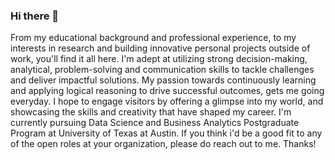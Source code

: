 ### Hi there 👋

From my educational background and professional experience, to my interests in research and building innovative personal projects outside of work, you'll find it all here. I'm adept at utilizing strong decision-making, analytical, problem-solving and communication skills to tackle challenges and deliver impactful solutions.
My passion towards continuously learning and applying logical reasoning to drive successful outcomes, gets me going everyday. I hope to engage visitors by offering a glimpse into my world, and showcasing the skills and creativity that have shaped my career. I'm currently pursuing Data Science and Business Analytics Postgraduate Program at University of Texas at Austin. If you think i'd be a good fit to any of the open roles at your organization, please do reach out to me. Thanks!
